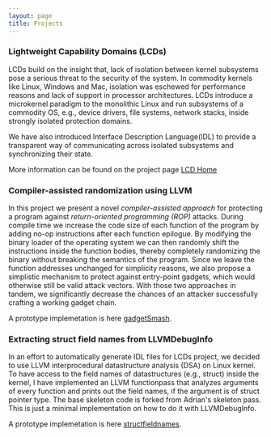 ```yaml
---
layout: page
title: Projects
---
```


### Lightweight Capability Domains (LCDs)
LCDs build on the insight that, lack of isolation between kernel subsystems pose a serious threat to the security of the system. In commodity kernels like Linux, Windows and Mac, isolation was eschewed for performance reasons and lack of support in processor architectures. LCDs introduce a microkernel paradigm to the monolithic Linux and run subsystems of a commodity OS, e.g., device drivers, file systems, network stacks, inside strongly isolated protection domains.

We have also introduced Interface Description Language(IDL) to provide a transparent way of communicating across isolated subsystems and synchronizing their state.

More information can be found on the project page [LCD Home](http://www.cs.utah.edu/~aburtsev/lcd-doc/)


### Compiler-assisted randomization using LLVM
In this project we present a novel *compiler-assisted approach* for protecting a program against *return-oriented programming (ROP)* attacks. During compile time we increase the code size of each function of the program by adding no-op instructions after each function epilogue. By modifying the binary loader of the operating system we can then randomly shift the instructions inside the function bodies, thereby completely randomizing the binary without breaking the semantics of the program. Since we leave the function addresses unchanged for simplicity reasons, we also propose a simplistic mechanism to protect against entry-point gadgets, which would otherwise still be valid attack vectors. With those two approaches in tandem, we significantly decrease the chances of an attacker successfully crafting a working gadget chain.

A prototype implemetation is here [gadgetSmash](https://github.com/arkivm/gadgetsmash).


### Extracting struct field names from LLVMDebugInfo
In an effort to automatically generate IDL files for LCDs project, we decided to use LLVM interprocedural datastructure analysis (DSA) on Linux kernel. To have access to the field names of datastructures (e.g., struct) inside the kernel, I have implemented an LLVM functionpass that analyzes arguments of every function and prints out the field names, if the argument is of struct pointer type. The base skeleton code is forked from Adrian's skeleton pass. This is just a minimal implementation on how to do it with LLVMDebugInfo.

A prototype implemetation is here [structfieldnames](https://gitlab.flux.utah.edu/deker/llvm_pass_structfields/tree/release_39).
